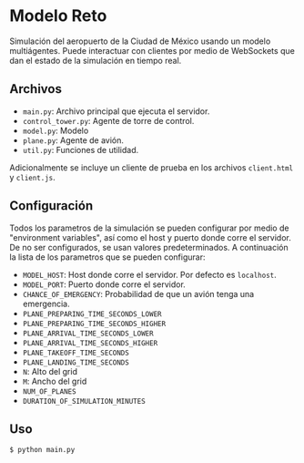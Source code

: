 # Modelo Reto
Simulación del aeropuerto de la Ciudad de México usando un modelo multiágentes. Puede interactuar con clientes por medio de
WebSockets que dan el estado de la simulación en tiempo real.

## Archivos
* `main.py`: Archivo principal que ejecuta el servidor.
* `control_tower.py`: Agente de torre de control.
* `model.py`: Modelo
* `plane.py`: Agente de avión.
* `util.py`: Funciones de utilidad.

Adicionalmente se incluye un cliente de prueba en los archivos `client.html` y `client.js`.

## Configuración
Todos los parametros de la simulación se pueden configurar por medio de "environment variables", así como el host y puerto donde corre el servidor.
De no ser configurados, se usan valores predeterminados. A continuación la lista de los parametros que se pueden configurar:

* `MODEL_HOST`: Host donde corre el servidor. Por defecto es `localhost`.
* `MODEL_PORT`: Puerto donde corre el servidor.
* `CHANCE_OF_EMERGENCY`: Probabilidad de que un avión tenga una emergencia.
* `PLANE_PREPARING_TIME_SECONDS_LOWER`
* `PLANE_PREPARING_TIME_SECONDS_HIGHER`
* `PLANE_ARRIVAL_TIME_SECONDS_LOWER`
* `PLANE_ARRIVAL_TIME_SECONDS_HIGHER`
* `PLANE_TAKEOFF_TIME_SECONDS`
* `PLANE_LANDING_TIME_SECONDS`
* `N`: Alto del grid
* `M`: Ancho del grid
* `NUM_OF_PLANES`
* `DURATION_OF_SIMULATION_MINUTES`

## Uso

````
$ python main.py
````
